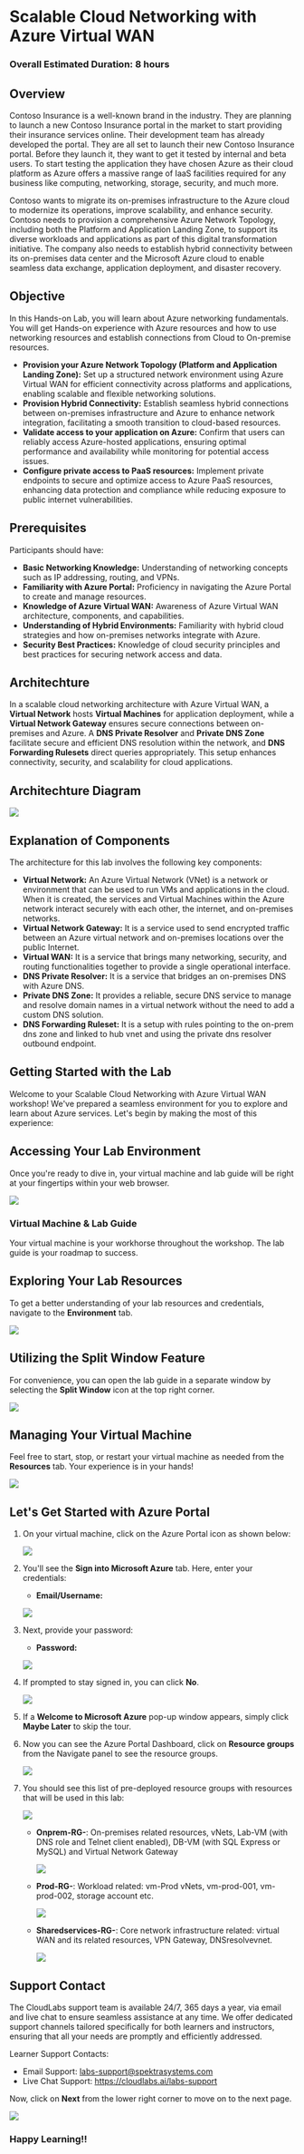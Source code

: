 # Scalable Cloud Networking with Azure Virtual WAN

### Overall Estimated Duration: 8 hours

## Overview

Contoso Insurance is a well-known brand in the industry. They are planning to launch a new Contoso Insurance portal in the market to start providing their insurance services online. Their development team has already developed the portal. They are all set to launch their new Contoso Insurance portal. Before they launch it, they want to get it tested by internal and beta users. To start testing the application they have chosen Azure as their cloud platform as Azure offers a massive range of IaaS facilities required for any business like computing, networking, storage, security, and much more.

Contoso wants to migrate its on-premises infrastructure to the Azure cloud to modernize its operations, improve scalability, and enhance security. Contoso needs to provision a comprehensive Azure Network Topology, including both the Platform and Application Landing Zone, to support its diverse workloads and applications as part of this digital transformation initiative. The company also needs to establish hybrid connectivity between its on-premises data center and the Microsoft Azure cloud to enable seamless data exchange, application deployment, and disaster recovery.

## Objective

In this Hands-on Lab, you will learn about Azure networking fundamentals. You will get Hands-on experience with Azure resources and how to use networking resources and establish connections from Cloud to On-premise resources.

- **Provision your Azure Network Topology (Platform and Application Landing Zone):** Set up a structured network environment using Azure Virtual WAN for efficient connectivity across platforms and applications, enabling scalable and flexible networking solutions.
- **Provision Hybrid Connectivity:** Establish seamless hybrid connections between on-premises infrastructure and Azure to enhance network integration, facilitating a smooth transition to cloud-based resources.
- **Validate access to your application on Azure:** Confirm that users can reliably access Azure-hosted applications, ensuring optimal performance and availability while monitoring for potential access issues.
- **Configure private access to PaaS resources:** Implement private endpoints to secure and optimize access to Azure PaaS resources, enhancing data protection and compliance while reducing exposure to public internet vulnerabilities.

## Prerequisites

Participants should have:

- **Basic Networking Knowledge:** Understanding of networking concepts such as IP addressing, routing, and VPNs.
- **Familiarity with Azure Portal:** Proficiency in navigating the Azure Portal to create and manage resources.
- **Knowledge of Azure Virtual WAN:** Awareness of Azure Virtual WAN architecture, components, and capabilities.
- **Understanding of Hybrid Environments:** Familiarity with hybrid cloud strategies and how on-premises networks integrate with Azure.
- **Security Best Practices:** Knowledge of cloud security principles and best practices for securing network access and data.

## Architechture

In a scalable cloud networking architecture with Azure Virtual WAN, a **Virtual Network** hosts **Virtual Machines** for application deployment, while a **Virtual Network Gateway** ensures secure connections between on-premises and Azure. A **DNS Private Resolver** and **Private DNS Zone** facilitate secure and efficient DNS resolution within the network, and **DNS Forwarding Rulesets** direct queries appropriately. This setup enhances connectivity, security, and scalability for cloud applications.

## Architechture Diagram

![](./Media/overview.png)

## Explanation of Components

The architecture for this lab involves the following key components:

- **Virtual Network:** An Azure Virtual Network (VNet) is a network or environment that can be used to run VMs and applications in the cloud. When it is created, the services and Virtual Machines within the Azure network interact securely with each other, the internet, and on-premises networks.
- **Virtual Network Gateway:** It is a service used to send encrypted traffic between an Azure virtual network and on-premises locations over the public Internet.
- **Virtual WAN:** It is a service that brings many networking, security, and routing functionalities together to provide a single operational interface.
- **DNS Private Resolver:** It is a service that bridges an on-premises DNS with Azure DNS.
- **Private DNS Zone:** It provides a reliable, secure DNS service to manage and resolve domain names in a virtual network without the need to add a custom DNS solution.
- **DNS Forwarding Ruleset:** It is a setup with rules pointing to the on-prem dns zone and linked to hub vnet and using the private dns resolver outbound endpoint.

## Getting Started with the Lab

Welcome to your Scalable Cloud Networking with Azure Virtual WAN workshop! We've prepared a seamless environment for you to explore and learn about Azure services. Let's begin by making the most of this experience:
 
## Accessing Your Lab Environment
 
Once you're ready to dive in, your virtual machine and lab guide will be right at your fingertips within your web browser.
 
![](../media/y189.png)

### Virtual Machine & Lab Guide
 
Your virtual machine is your workhorse throughout the workshop. The lab guide is your roadmap to success.
 
## Exploring Your Lab Resources
 
To get a better understanding of your lab resources and credentials, navigate to the **Environment** tab.
 
 ![](./Media/159.png)
 
## Utilizing the Split Window Feature
 
For convenience, you can open the lab guide in a separate window by selecting the **Split Window** icon at the top right corner.

![](../media/y188.png)
 
## Managing Your Virtual Machine
 
Feel free to start, stop, or restart your virtual machine as needed from the **Resources** tab. Your experience is in your hands!
 
![](../media/y190.png)
 
## Let's Get Started with Azure Portal
 
1. On your virtual machine, click on the Azure Portal icon as shown below:
 
    ![](../Labfiles-101-v2/Media/161.png)

1. You'll see the **Sign into Microsoft Azure** tab. Here, enter your credentials:
 
   - **Email/Username:** <inject key="AzureAdUserEmail"></inject>
 
    ![](../Labfiles-101-v2/Media/162.png)
 
1. Next, provide your password:
 
   - **Password:** <inject key="AzureAdUserPassword"></inject>
 
   ![](../Labfiles-101-v2/Media/163.png)
 
1. If prompted to stay signed in, you can click **No**.

    ![](../Labfiles-101-v2/Media/164.png)
 
1. If a **Welcome to Microsoft Azure** pop-up window appears, simply click **Maybe Later** to skip the tour.


1. Now you can see the Azure Portal Dashboard, click on **Resource groups** from the Navigate panel to see the resource groups.

   ![](../media/resourcegroup.png)

1. You should see this list of pre-deployed resource groups with resources that will be used in this lab:

     ![](./Media/n2.png)

   - **Onprem-RG-<inject key="DeploymentID" enableCopy="false"/>**: On-premises related resources, vNets, Lab-VM (with DNS role and Telnet client enabled), DB-VM (with SQL Express or MySQL) and Virtual Network Gateway

      ![](./Media/102-1.png)

   - **Prod-RG-<inject key="DeploymentID" enableCopy="false"/>**: Workload related: vm-Prod vNets, vm-prod-001, vm-prod-002, storage account etc.

      ![](./Media/102-2.png)

   - **Sharedservices-RG-<inject key="DeploymentID" enableCopy="false"/>**: Core network infrastructure related: virtual WAN and its related resources, VPN Gateway, DNSresolvevnet.

      ![](./Media/102-3.png)
    
## Support Contact
 
The CloudLabs support team is available 24/7, 365 days a year, via email and live chat to ensure seamless assistance at any time. We offer dedicated support channels tailored specifically for both learners and instructors, ensuring that all your needs are promptly and efficiently addressed.

Learner Support Contacts:
- Email Support: labs-support@spektrasystems.com
- Live Chat Support: https://cloudlabs.ai/labs-support

Now, click on **Next** from the lower right corner to move on to the next page.

![](./Media/lab-next.png)

### Happy Learning!!




